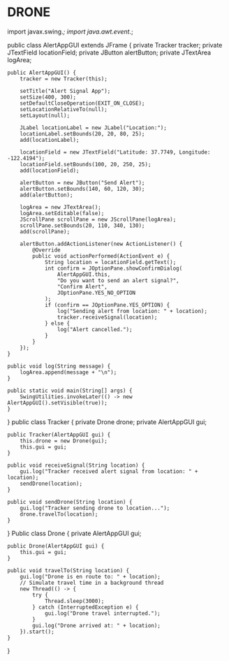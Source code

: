 # DRONE
import javax.swing.*;
import java.awt.event.*;

public class AlertAppGUI extends JFrame {
    private Tracker tracker;
    private JTextField locationField;
    private JButton alertButton;
    private JTextArea logArea;

    public AlertAppGUI() {
        tracker = new Tracker(this);

        setTitle("Alert Signal App");
        setSize(400, 300);
        setDefaultCloseOperation(EXIT_ON_CLOSE);
        setLocationRelativeTo(null);
        setLayout(null);

        JLabel locationLabel = new JLabel("Location:");
        locationLabel.setBounds(20, 20, 80, 25);
        add(locationLabel);

        locationField = new JTextField("Latitude: 37.7749, Longitude: -122.4194");
        locationField.setBounds(100, 20, 250, 25);
        add(locationField);

        alertButton = new JButton("Send Alert");
        alertButton.setBounds(140, 60, 120, 30);
        add(alertButton);

        logArea = new JTextArea();
        logArea.setEditable(false);
        JScrollPane scrollPane = new JScrollPane(logArea);
        scrollPane.setBounds(20, 110, 340, 130);
        add(scrollPane);

        alertButton.addActionListener(new ActionListener() {
            @Override
            public void actionPerformed(ActionEvent e) {
                String location = locationField.getText();
                int confirm = JOptionPane.showConfirmDialog(
                    AlertAppGUI.this,
                    "Do you want to send an alert signal?",
                    "Confirm Alert",
                    JOptionPane.YES_NO_OPTION
                );
                if (confirm == JOptionPane.YES_OPTION) {
                    log("Sending alert from location: " + location);
                    tracker.receiveSignal(location);
                } else {
                    log("Alert cancelled.");
                }
            }
        });
    }

    public void log(String message) {
        logArea.append(message + "\n");
    }

    public static void main(String[] args) {
        SwingUtilities.invokeLater(() -> new AlertAppGUI().setVisible(true));
    }
}
public class Tracker {
    private Drone drone;
    private AlertAppGUI gui;

    public Tracker(AlertAppGUI gui) {
        this.drone = new Drone(gui);
        this.gui = gui;
    }

    public void receiveSignal(String location) {
        gui.log("Tracker received alert signal from location: " + location);
        sendDrone(location);
    }

    public void sendDrone(String location) {
        gui.log("Tracker sending drone to location...");
        drone.travelTo(location);
    }
}
Public class Drone {
    private AlertAppGUI gui;

    public Drone(AlertAppGUI gui) {
        this.gui = gui;
    }

    public void travelTo(String location) {
        gui.log("Drone is en route to: " + location);
        // Simulate travel time in a background thread
        new Thread(() -> {
            try {
                Thread.sleep(3000);
            } catch (InterruptedException e) {
                gui.log("Drone travel interrupted.");
            }
            gui.log("Drone arrived at: " + location);
        }).start();
    }
}



